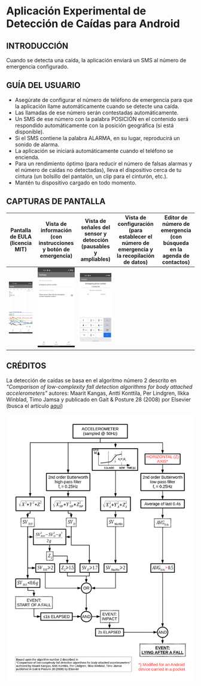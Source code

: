 # Aplicación Experimental de Detección de Caídas para Android

## INTRODUCCIÓN

Cuando se detecta una caída, la aplicación enviará un SMS al número de emergencia configurado.

## GUÍA DEL USUARIO

* Asegúrate de configurar el número de teléfono de emergencia para que la aplicación llame automáticamente cuando se detecte una caída.
* Las llamadas de ese número serán contestadas automáticamente.
* Un SMS de ese número con la palabra POSICIÓN en el contenido será respondido automáticamente con la posición geográfica (si está disponible).
* Si el SMS contiene la palabra ALARMA, en su lugar, reproducirá un sonido de alarma.
* La aplicación se iniciará automáticamente cuando el teléfono se encienda.
* Para un rendimiento óptimo (para reducir el número de falsas alarmas y el número de caídas no detectadas), lleva el dispositivo cerca de tu cintura (un bolsillo del pantalón, un clip para el cinturón, etc.).
* Mantén tu dispositivo cargado en todo momento.

## CAPTURAS DE PANTALLA

 Pantalla de EULA (licencia MIT) | Vista de información (con instrucciones y botón de emergencia) | Vista de señales del sensor y detección (pausables y ampliables) | Vista de configuración (para establecer el número de emergencia y la recopilación de datos) | Editor de número de emergencia (con búsqueda en la agenda de contactos)
:-----------------------------:|:-------------------------------------------------:|:-----------------------------------------------------:|:---------------------------------------------------------:|:--------------------------------------------------:
 ![Señales](doc/screenshot.2.jpg)                      | ![Configuración](doc/screenshot.3.jpg)                         | ![Contacto](doc/screenshot.4.jpg)

## CRÉDITOS

La detección de caídas se basa en el algoritmo número 2 descrito en
*"Comparison of low-complexity fall detection algorithms for body attached accelerometers"*
autores: Maarit Kangas, Antti Konttila, Per Lindgren, Ilkka Winblad, Timo Jamsa
y publicado en Gait & Posture 28 (2008) por Elsevier (busca el artículo [aquí](https://scholar.google.nl/scholar?hl=en&q=Comparison+of+low-complexity+fall+detection+algorithms+for+body+attached+accelerometers+Kangas+Konttila+Lindgren+Winblad+Jamsa))

![Algoritmo](doc/GuardianFallDetector.png)

#